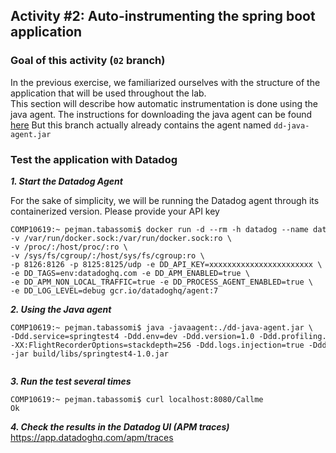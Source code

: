 ## Activity #2: Auto-instrumenting the spring boot application

### Goal of this activity (`02` branch)

In the previous exercise, we familiarized ourselves with the structure of the application that will be used throughout the lab. <br>
This section will describe how automatic instrumentation is done using the java agent.
The instructions for downloading the java agent can be found [here](https://docs.datadoghq.com/tracing/setup_overview/setup/java/?tab=containers#java-installation)
But this branch actually already contains the agent named `dd-java-agent.jar`


### Test the application with Datadog

**_1. Start the  Datadog Agent_**

For the sake of simplicity, we will be running the Datadog agent through its containerized version.
Please provide your API key

<pre style="font-size: 12px">
COMP10619:~ pejman.tabassomi$ docker run -d --rm -h datadog --name datadog_agent \ 
-v /var/run/docker.sock:/var/run/docker.sock:ro \
-v /proc/:/host/proc/:ro \
-v /sys/fs/cgroup/:/host/sys/fs/cgroup:ro \
-p 8126:8126 -p 8125:8125/udp -e DD_API_KEY=xxxxxxxxxxxxxxxxxxxxxxx \
-e DD_TAGS=env:datadoghq.com -e DD_APM_ENABLED=true \
-e DD_APM_NON_LOCAL_TRAFFIC=true -e DD_PROCESS_AGENT_ENABLED=true \
-e DD_LOG_LEVEL=debug gcr.io/datadoghq/agent:7
</pre>


**_2. Using the Java agent_<br>**


<pre style="font-size: 12px">
COMP10619:~ pejman.tabassomi$ java -javaagent:./dd-java-agent.jar \
-Ddd.service=springtest4 -Ddd.env=dev -Ddd.version=1.0 -Ddd.profiling.enabled=true \
-XX:FlightRecorderOptions=stackdepth=256 -Ddd.logs.injection=true -Ddd.trace.sample.rate=1
-jar build/libs/springtest4-1.0.jar

</pre>


**_3. Run the test several times_**
<pre style="font-size: 12px">
COMP10619:~ pejman.tabassomi$ curl localhost:8080/Callme
Ok
</pre>

**_4. Check the results in the Datadog UI (APM traces)_<br>**
https://app.datadoghq.com/apm/traces


